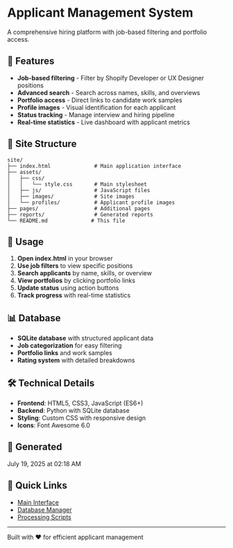 # Applicant Management System

A comprehensive hiring platform with job-based filtering and portfolio access.

## 🚀 Features

- **Job-based filtering** - Filter by Shopify Developer or UX Designer positions
- **Advanced search** - Search across names, skills, and overviews
- **Portfolio access** - Direct links to candidate work samples
- **Profile images** - Visual identification for each applicant
- **Status tracking** - Manage interview and hiring pipeline
- **Real-time statistics** - Live dashboard with applicant metrics

## 📁 Site Structure

```
site/
├── index.html              # Main application interface
├── assets/
│   ├── css/
│   │   └── style.css       # Main stylesheet
│   ├── js/                 # JavaScript files
│   ├── images/             # Site images
│   └── profiles/           # Applicant profile images
├── pages/                  # Additional pages
├── reports/                # Generated reports
└── README.md              # This file
```

## 🎯 Usage

1. **Open index.html** in your browser
2. **Use job filters** to view specific positions
3. **Search applicants** by name, skills, or overview
4. **View portfolios** by clicking portfolio links
5. **Update status** using action buttons
6. **Track progress** with real-time statistics

## 📊 Database

- **SQLite database** with structured applicant data
- **Job categorization** for easy filtering
- **Portfolio links** and work samples
- **Rating system** with detailed breakdowns

## 🛠️ Technical Details

- **Frontend**: HTML5, CSS3, JavaScript (ES6+)
- **Backend**: Python with SQLite database
- **Styling**: Custom CSS with responsive design
- **Icons**: Font Awesome 6.0

## 📅 Generated

July 19, 2025 at 02:18 AM

## 🔗 Quick Links

- [Main Interface](./index.html)
- [Database Manager](../scripts/applicant_database_manager.py)
- [Processing Scripts](../scripts/)

---

Built with ❤️ for efficient applicant management
        